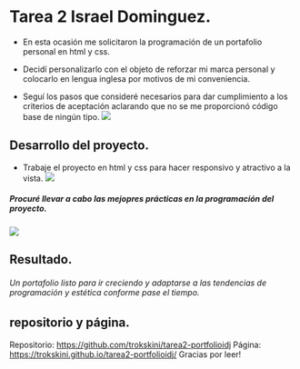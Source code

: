 #  Tarea 2 Israel Dominguez.

- En esta ocasión me solicitaron la programación de un portafolio personal en html y css.

- Decidí personalizarlo con el objeto de reforzar mi marca personal y colocarlo en lengua inglesa por motivos de mi conveniencia.
- Seguí los pasos que consideré necesarios para dar cumplimiento a los criterios de aceptación aclarando que no se me proporcionó código base de ningún tipo.
![](https://scontent.fntr11-1.fna.fbcdn.net/v/t39.30808-6/309587557_6046090932072211_2403903654157152367_n.jpg?_nc_cat=104&ccb=1-7&_nc_sid=730e14&_nc_ohc=lE-YICVLPBgAX8tNlyF&_nc_ht=scontent.fntr11-1.fna&oh=00_AT8dwhMBYrEWn2KQpyxmczx2ONFgWl8KWrUxWaskqogE9g&oe=63374964)
## Desarrollo del proyecto.
- Trabaje el proyecto en html y css para hacer responsivo y atractivo a la vista.
![](https://scontent.fntr11-1.fna.fbcdn.net/v/t39.30808-6/308772846_6036935979654373_7451625269294580810_n.jpg?_nc_cat=109&ccb=1-7&_nc_sid=730e14&_nc_ohc=j8LbGtV40iwAX9rn-2i&_nc_ht=scontent.fntr11-1.fna&oh=00_AT8Nx1BBcUp4sfJShtom7-IuP7XbI103ZAZHzTAdnTVzVg&oe=63334AA7)
##### Procuré llevar a cabo las mejopres prácticas en la programación del proyecto.
![](https://scontent.fntr11-1.fna.fbcdn.net/v/t39.30808-6/308719191_6036943196320318_4939573875332882330_n.jpg?_nc_cat=101&ccb=1-7&_nc_sid=730e14&_nc_ohc=wLPjd_tBMgoAX8DUUde&_nc_ht=scontent.fntr11-1.fna&oh=00_AT9nMvzoe7-cKHsEBfmjldo0-U1M4rtJtWMV9ZSTPhjqhQ&oe=6332427F)
## Resultado.
###### Un portafolio listo para ir creciendo y adaptarse a las tendencias de programación y estética conforme pase el tiempo.

## repositorio y página.
Repositorio:
https://github.com/trokskini/tarea2-portfolioidj
Página:
https://trokskini.github.io/tarea2-portfolioidj/
Gracias por leer!